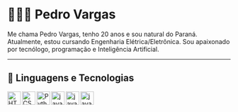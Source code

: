 # 🧑🏻‍💻 Pedro Vargas

Me chama Pedro Vargas, tenho 20 anos e sou natural do Paraná. Atualmente, estou cursando Engenharia Elétrica/Eletrônica. Sou apaixonado por tecnólogo, programação e Inteligência Artificial.

---
## 🤖 Linguagens e Tecnologias

<img 
  align= "left"
  alt= "HTML"
  title= "HTML"
  width= "30px"
  style= "padding right: 10px;"
  src="https://cdn.jsdelivr.net/gh/devicons/devicon@latest/icons/html5/html5-original.svg"
/>
<img 
  align= "left"
  alt= "CSS"
  title= "CSS"
  width= "30px"
  style= "padding right: 10px;"
  src="https://cdn.jsdelivr.net/gh/devicons/devicon@latest/icons/css3/css3-original.svg" 
/>
<img 
  align= "left"
  alt= "Python"
  title= "Python"
  width= "30px"
  style= "padding right: 10px;"
  src="https://cdn.jsdelivr.net/gh/devicons/devicon@latest/icons/python/python-original.svg" 
/>
<img 
  align= "left"
  alt= "javascript"
  title= "javascript"
  width= "30px"
  style= "padding right: 10px;"
  src="https://cdn.jsdelivr.net/gh/devicons/devicon@latest/icons/javascript/javascript-original.svg" 
/>
<img 
  align= "left"
  alt= "java"
  title= "java"
  width= "30px"
  style= "padding right: 10px;"
  src="https://cdn.jsdelivr.net/gh/devicons/devicon@latest/icons/java/java-original.svg" 
/>
<img 
  align= "left"
  alt= "java"
  title= "java"
  width= "30px"
  style= "padding right: 10px;"
  src="https://cdn.jsdelivr.net/gh/devicons/devicon@latest/icons/cplusplus/cplusplus-original.svg" 
/>
          
          
          
          
